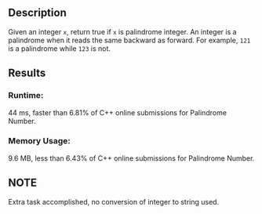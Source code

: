 ## Description
Given an integer ```x```, return true if ```x``` is palindrome integer.
An integer is a palindrome when it reads the same backward as forward.
For example, ```121``` is a palindrome while ```123``` is not.

## Results
### Runtime: 
44 ms, faster than 6.81% of C++ online submissions for Palindrome Number.
### Memory Usage: 
9.6 MB, less than 6.43% of C++ online submissions for Palindrome Number.

## NOTE
Extra task accomplished, no conversion of integer to string used.
